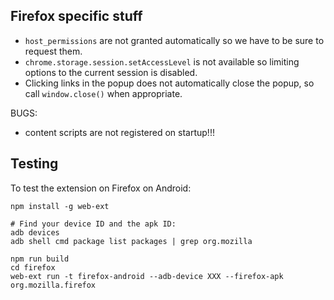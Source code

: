 ## Firefox specific stuff

- `host_permissions` are not granted automatically so we have to be sure to request them.
- `chrome.storage.session.setAccessLevel` is not available so limiting options to the current session is disabled.
- Clicking links in the popup does not automatically close the popup, so call `window.close()` when appropriate.

BUGS:
- content scripts are not registered on startup!!!

## Testing

To test the extension on Firefox on Android:

```shell
npm install -g web-ext

# Find your device ID and the apk ID:
adb devices
adb shell cmd package list packages | grep org.mozilla

npm run build
cd firefox
web-ext run -t firefox-android --adb-device XXX --firefox-apk org.mozilla.firefox
```
